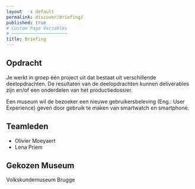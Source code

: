 ```yaml
---
layout   : default
permalink: discover/briefing/
published: true
# Custom Page Variables
# ─────────────────────
title: Briefing
---
```


Opdracht
--------

Je werkt in groep één project uit dat bestaat uit verschillende deelopdrachten. De resultaten van de deelopdrachten kunnen deliverables zijn en/of een onderdelen van het productiedossier.

Een museum wil de bezoeker een nieuwe gebruikersbeleving (Eng.: User Experience) geven door gebruik te maken van smartwatch en smartphone.


Teamleden
---------

 - Olivier Moeyaert
 - Lena Priem

Gekozen Museum
--------------

Volkskundemuseum Brugge